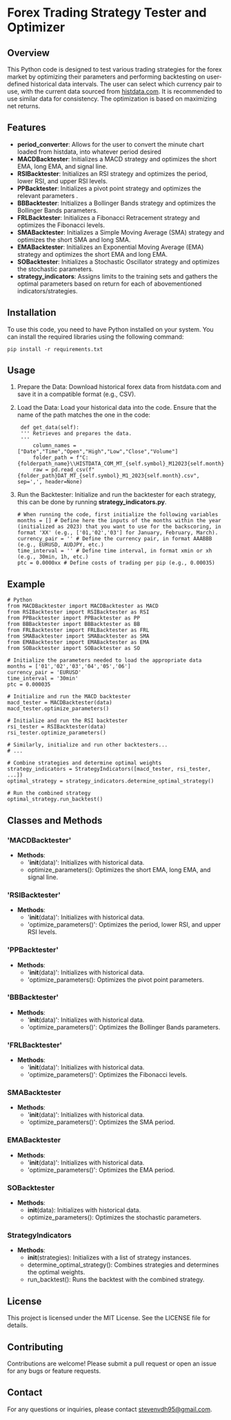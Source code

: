 # Forex Trading Strategy Tester and Optimizer

## Overview

This Python code is designed to test various trading strategies for the forex market by optimizing their parameters and performing backtesting on user-defined historical data intervals. The user can select which currency pair to use, with the current data sourced from [histdata.com](https://www.histdata.com). It is recommended to use similar data for consistency. The optimization is based on maximizing net returns.

## Features

- **period_converter**: Allows for the user to convert the minute chart loaded from histdata, into whatever period desired
- **MACDBacktester**: Initializes a MACD strategy and optimizes the short EMA, long EMA, and signal line.
- **RSIBacktester**: Initializes an RSI strategy and optimizes the period, lower RSI, and upper RSI levels.
- **PPBacktester**: Initializes a pivot point strategy and optimizes the relevant parameters .
- **BBBacktester**: Initializes a Bollinger Bands strategy and optimizes the Bollinger Bands parameters.
- **FRLBacktester**: Initializes a Fibonacci Retracement strategy and optimizes the Fibonacci levels.
- **SMABacktester**: Initializes a Simple Moving Average (SMA) strategy and optimizes the short SMA and long SMA.
- **EMABacktester**: Initializes an Exponential Moving Average (EMA) strategy and optimizes the short EMA and long EMA.
- **SOBacktester**: Initializes a Stochastic Oscillator strategy and optimizes the stochastic parameters.
- **strategy_indicators**: Assigns limits to the training sets and gathers the optimal parameters based on return for each of abovementioned indicators/strategies.

## Installation

To use this code, you need to have Python installed on your system. You can install the required libraries using the following command:

    pip install -r requirements.txt

## Usage

1. Prepare the Data: Download historical forex data from histdata.com and save it in a compatible format (e.g., CSV).

2. Load the Data: Load your historical data into the code. Ensure that the name of the path matches the one in the code:

        def get_data(self):
        ''' Retrieves and prepares the data.
        '''
            column_names = ["Date","Time","Open","High","Low","Close","Volume"]
            folder_path = f"C:{folderpath_name}\\HISTDATA_COM_MT_{self.symbol}_M12023{self.month}\\"
            raw = pd.read_csv(f"{folder_path}DAT_MT_{self.symbol}_M1_2023{self.month}.csv", sep=',', header=None)

3. Run the Backtester: Initialize and run the backtester for each strategy, this can be done by running **strategy_indicators.py**.

       # When running the code, first initialize the following variables
       months = [] # Define here the inputs of the months within the year (initialized as 2023) that you want to use for the backscoring, in format 'XX' (e.g., ['01,'02','03'] for January, February, March).
       currency_pair = '' # Define the currency pair, in format AAABBB (e.g., EURUSD, AUDJPY, etc.)
       time_interval = '' # Define time interval, in format xmin or xh (e.g., 30min, 1h, etc.)
       ptc = 0.0000xx # Define costs of trading per pip (e.g., 0.00035)

## Example
    # Python
    from MACDBacktester import MACDBacktester as MACD
    from RSIBacktester import RSIBacktester as RSI
    from PPBacktester import PPBacktester as PP
    from BBBacktester import BBBacktester as BB
    from FRLBacktester import FRLBacktester as FRL
    from SMABacktester import SMABacktester as SMA
    from EMABacktester import EMABacktester as EMA
    from SOBacktester import SOBacktester as SO

    # Initialize the parameters needed to load the appropriate data
    months = ['01','02','03','04','05','06']
    currency_pair = 'EURUSD'
    time_interval = '30min'
    ptc = 0.000035

    # Initialize and run the MACD backtester
    macd_tester = MACDBacktester(data)
    macd_tester.optimize_parameters()

    # Initialize and run the RSI backtester
    rsi_tester = RSIBacktester(data)
    rsi_tester.optimize_parameters()

    # Similarly, initialize and run other backtesters...
    # ...

    # Combine strategies and determine optimal weights
    strategy_indicators = StrategyIndicators([macd_tester, rsi_tester, ...])
    optimal_strategy = strategy_indicators.determine_optimal_strategy()

    # Run the combined strategy
    optimal_strategy.run_backtest()

## Classes and Methods

### 'MACDBacktester'

- **Methods**:
  - '__init__(data)': Initializes with historical data.
  - optimize_parameters(): Optimizes the short EMA, long EMA, and signal line.

### 'RSIBacktester'

- **Methods**:
  - '__init__(data)': Initializes with historical data.
  - 'optimize_parameters()': Optimizes the period, lower RSI, and upper RSI levels.

### 'PPBacktester'

- **Methods**:
  - '__init__(data)': Initializes with historical data.
  - 'optimize_parameters(): Optimizes the pivot point parameters.

### 'BBBacktester'

- **Methods**:
  - '__init__(data)': Initializes with historical data.
  - 'optimize_parameters()': Optimizes the Bollinger Bands parameters.

### 'FRLBacktester'

- **Methods**:
  - '__init__(data)': Initializes with historical data.
  - 'optimize_parameters()': Optimizes the Fibonacci levels.

### SMABacktester

- **Methods**:
  - '__init__(data)': Initializes with historical data.
  - 'optimize_parameters()': Optimizes the SMA period.

### EMABacktester

- **Methods**:
  - '__init__(data)': Initializes with historical data.
  - 'optimize_parameters()': Optimizes the EMA period.

### SOBacktester

- **Methods**:
  - __init__(data): Initializes with historical data.
  - optimize_parameters(): Optimizes the stochastic parameters.

### StrategyIndicators

- **Methods**:
  - __init__(strategies): Initializes with a list of strategy instances.
  - determine_optimal_strategy(): Combines strategies and determines the optimal weights.
  - run_backtest(): Runs the backtest with the combined strategy.

## License

This project is licensed under the MIT License. See the LICENSE file for details.

## Contributing

Contributions are welcome! Please submit a pull request or open an issue for any bugs or feature requests.

## Contact

For any questions or inquiries, please contact stevenvdh95@gmail.com.
